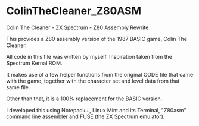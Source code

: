 # ColinTheCleaner_Z80ASM
Colin The Cleaner - ZX Spectrum - Z80 Assembly Rewrite

This provides a Z80 assembly version of the 1987 BASIC game, Colin The Cleaner.

All code in this file was written by myself. Inspiration taken from the Spectrum Kernal ROM.

It makes use of a few helper functions from the original CODE file that came with the game, together with the character set and level data from that same file.

Other than that, it is a 100% replacement for the BASIC version.

I developed this using Notepad++, Linux Mint and its Terminal, "Z80asm" command line assembler and FUSE (the ZX Spectrum emulator).
